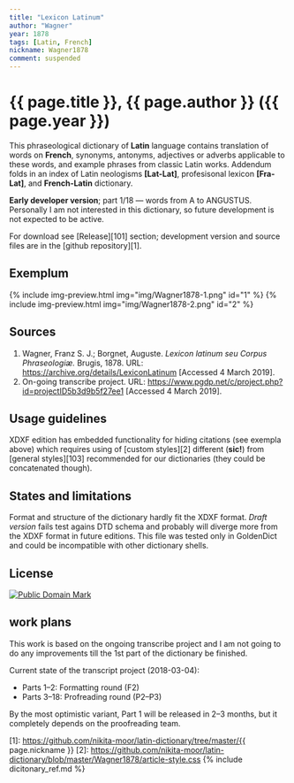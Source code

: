```yaml
---
title: "Lexicon Latinum"
author: "Wagner"
year: 1878
tags: [Latin, French]
nickname: Wagner1878
comment: suspended
---
```

# {{ page.title }}, {{ page.author }} ({{ page.year }})

This phraseological dictionary of **Latin** language contains translation of words on **French**, synonyms, antonyms, adjectives or adverbs applicable to these words, and example phrases from classic Latin works. Addendum folds in an index of Latin neologisms **[Lat-Lat]**, profesisonal lexicon **[Fra-Lat]**, and **French-Latin** dictionary.

**Early developer version**; part 1/18 — words from A to ANGUSTUS. Personally I am not interested in this dictionary, so future development is not expected to be active.

For download see [Release][101] section; development version and source files are in the [github repository][1].


## Exemplum

{% include img-preview.html img="img/Wagner1878-1.png" id="1" %}
{% include img-preview.html img="img/Wagner1878-2.png" id="2" %}


## Sources

1. Wagner, Franz S. J.; Borgnet, Auguste. _Lexicon latinum seu Corpus Phraseologiæ._ Brugis, 1878. URL: <https://archive.org/details/LexiconLatinum> \[Accessed 4 March 2019\].
1. On-going transcribe project. URL: <https://www.pgdp.net/c/project.php?id=projectID5b3d9b5f27ee1> \[Accessed 4 March 2019\].


## Usage guidelines

XDXF edition has embedded functionality for hiding citations (see exempla above) which requires using of [custom styles][2] different (**sic!**) from [general styles][103] recommended for our dictionaries (they could be concatenated though).


## States and limitations

Format and structure of the dictionary hardly fit the XDXF format. _Draft version_ fails test agains DTD schema and probably will diverge more from the XDXF format in future editions. This file was tested only in GoldenDict and could be incompatible with other dictionary shells.


## License

<a rel="license" href="http://creativecommons.org/publicdomain/mark/1.0/">
<img src="https://licensebuttons.net/p/mark/1.0/88x31.png"
     style="border-style: none;" alt="Public Domain Mark" />
</a>


## work plans

This work is based on the ongoing transcribe project and I am not going to do any improvements till the 1st part of the dictionary be finished.

Current state of the transcript project (2018-03-04):

* Parts 1–2: Formatting round (F2)
* Parts 3–18: Profreading round (P2–P3)

By the most optimistic variant, Part 1 will be released in 2–3 months, but it completely depends on the proofreading team.


[1]: https://github.com/nikita-moor/latin-dictionary/tree/master/{{ page.nickname }}
[2]: https://github.com/nikita-moor/latin-dictionary/blob/master/Wagner1878/article-style.css
{% include dicitonary_ref.md %}

